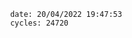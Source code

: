

                date: 20/04/2022 19:47:53
                cycles: 24720

                         
